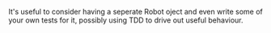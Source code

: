 It's useful to consider having a seperate Robot oject and even write some of your own tests for it, possibly using TDD to drive out useful behaviour.